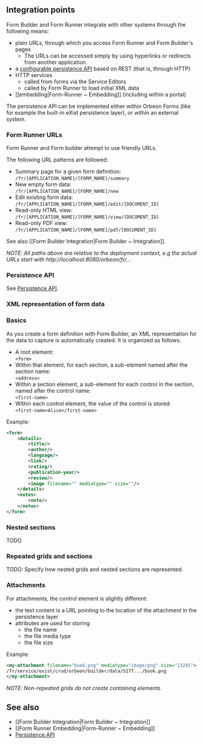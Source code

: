 ## Integration points  

Form Builder and Form Runner integrate with other systems through the following means:  

- plain URLs, through which you access Form Runner and Form Builder's pages
    - The URLs can be accessed simply by using hyperlinks or redirects from another application.
- a [configurable persistence API](http://wiki.orbeon.com/forms/doc/developer-guide/form-runner/persistence-api) based on REST (that is, through HTTP)
- HTTP services
  - called from forms via the Service Editors
  - called by Form Runner to load initial XML data
- [[embedding|Form-Runner ~ Embedding]] (including within a portal)

The persistence API can be implemented either within Orbeon Forms (like for example the built-in eXist persistence layer), or within an external system.  

### Form Runner URLs   

Form Runner and Form builder attempt to use friendly URLs.

The following URL patterns are followed:

* Summary page for a given form definition:  
    `/fr/[APPLICATION_NAME]/[FORM_NAME]/summary`
* New empty form data:  
    `/fr/[APPLICATION_NAME]/[FORM_NAME]/new`
* Edit existing form data:  
    `/fr/[APPLICATION_NAME]/[FORM_NAME]/edit/[DOCUMENT_ID]`
* Read-only HTML view:  
    `/fr/[APPLICATION_NAME]/[FORM_NAME]/view/[DOCUMENT_ID]`
* Read-only PDF view:  
    `/fr/[APPLICATION_NAME]/[FORM_NAME]/pdf/[DOCUMENT_ID]`

See also [[Form Builder Integration|Form Builder ~ Integration]].

_NOTE: All paths above are relative to the deployment context, e.g the actual URLs start with http://localhost:8080/orbeon/fr/..._

### Persistence API

See [Persistence API](http://wiki.orbeon.com/forms/doc/developer-guide/form-runner/persistence-api).

### XML representation of form data

### Basics

As you create a form definition with Form Builder, an XML representation for the data to capture is automatically created. It is organized as follows:  

* A root element:  
    `<form>`
* Within that element, for each section, a sub-element named after the section name:  
    `<address>`
* Within a section element, a sub-element for each control in the section, named after the control name:  
    `<first-name>`
* Within each control element, the value of the control is stored:  
    `<first-name>Alice</first-name>`

Example:

```xml
<form>
    <details>
        <title/>
        <author/>
        <language/>
        <link/>
        <rating/>
        <publication-year/>
        <review/>
        <image filename="" mediatype="" size=""/>
    </details>
    <notes>
        <note/>
    </notes>
</form>
```

### Nested sections

TODO

### Repeated grids and sections

TODO: Specify how nested grids and nested sections are represented.

### Attachments

For attachments, the control element is slightly different:

- the text content is a URL pointing to the location of the attachment in the persistence layer
- attributes are used for storing
    - the file name
    - the file media type
    - the file size  

Example:

```xml
<my-attachment filename="book.png" mediatype="image/png" size="13245">
/fr/service/exist/crud/orbeon/builder/data/5277.../book.png
</my-attachment>
```

_NOTE: Non-repeated grids do not create containing elements._

## See also

- [[Form Builder Integration|Form Builder ~ Integration]]
- [[Form Runner Embedding|Form-Runner ~ Embedding]]
- [Persistence API](http://wiki.orbeon.com/forms/doc/developer-guide/form-runner/persistence-api)